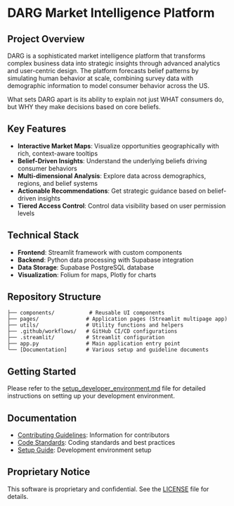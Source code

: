 # DARG Market Intelligence Platform

## Project Overview

DARG is a sophisticated market intelligence platform that transforms complex business data into strategic insights through advanced analytics and user-centric design. The platform forecasts belief patterns by simulating human behavior at scale, combining survey data with demographic information to model consumer behavior across the US.

What sets DARG apart is its ability to explain not just WHAT consumers do, but WHY they make decisions based on core beliefs.

## Key Features

- **Interactive Market Maps**: Visualize opportunities geographically with rich, context-aware tooltips
- **Belief-Driven Insights**: Understand the underlying beliefs driving consumer behaviors
- **Multi-dimensional Analysis**: Explore data across demographics, regions, and belief systems
- **Actionable Recommendations**: Get strategic guidance based on belief-driven insights
- **Tiered Access Control**: Control data visibility based on user permission levels

## Technical Stack

- **Frontend**: Streamlit framework with custom components
- **Backend**: Python data processing with Supabase integration
- **Data Storage**: Supabase PostgreSQL database
- **Visualization**: Folium for maps, Plotly for charts

## Repository Structure

```
├── components/           # Reusable UI components
├── pages/               # Application pages (Streamlit multipage app)
├── utils/               # Utility functions and helpers
├── .github/workflows/   # GitHub CI/CD configurations
├── .streamlit/          # Streamlit configuration
├── app.py               # Main application entry point
└── [Documentation]      # Various setup and guideline documents
```

## Getting Started

Please refer to the [setup_developer_environment.md](setup_developer_environment.md) file for detailed instructions on setting up your development environment.

## Documentation

- [Contributing Guidelines](CONTRIBUTING.md): Information for contributors
- [Code Standards](CODE_STANDARDS.md): Coding standards and best practices
- [Setup Guide](setup_developer_environment.md): Development environment setup

## Proprietary Notice

This software is proprietary and confidential. See the [LICENSE](LICENSE) file for details.
